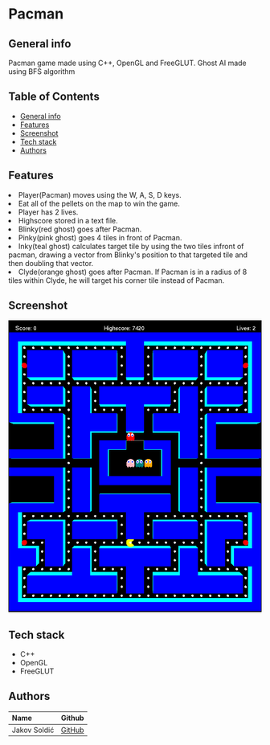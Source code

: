 # Pacman

## General info

<p>Pacman game made using C++, OpenGL and FreeGLUT. Ghost AI made using BFS algorithm</p>

## Table of Contents

- [General info](#general-info)
- [Features](#features)
- [Screenshot](#screenshot)
- [Tech stack](#tech-stack)
- [Authors](#authors)

## Features

<li>Player(Pacman) moves using the W, A, S, D keys.

<li>Eat all of the pellets on the map to win the game.

<li>Player has 2 lives.

<li>Highscore stored in a text file.

<li>Blinky(red ghost) goes after Pacman.

<li>Pinky(pink ghost) goes 4 tiles in front of Pacman.

<li>Inky(teal ghost) calculates target tile by using the two tiles infront of pacman, drawing a vector from Blinky's position to that targeted tile and then doubling that vector.

<li>Clyde(orange ghost) goes after Pacman. If Pacman is in a radius of 8 tiles within Clyde, he will target his corner tile instead of Pacman. 

 <br>

## Screenshot

![](game.png)

## Tech stack

* C++
* OpenGL
* FreeGLUT

## Authors

| Name          | Github                                   |
|---------------|------------------------------------------|
| Jakov Soldić  | [GitHub](https://github.com/JakovSoldic) |